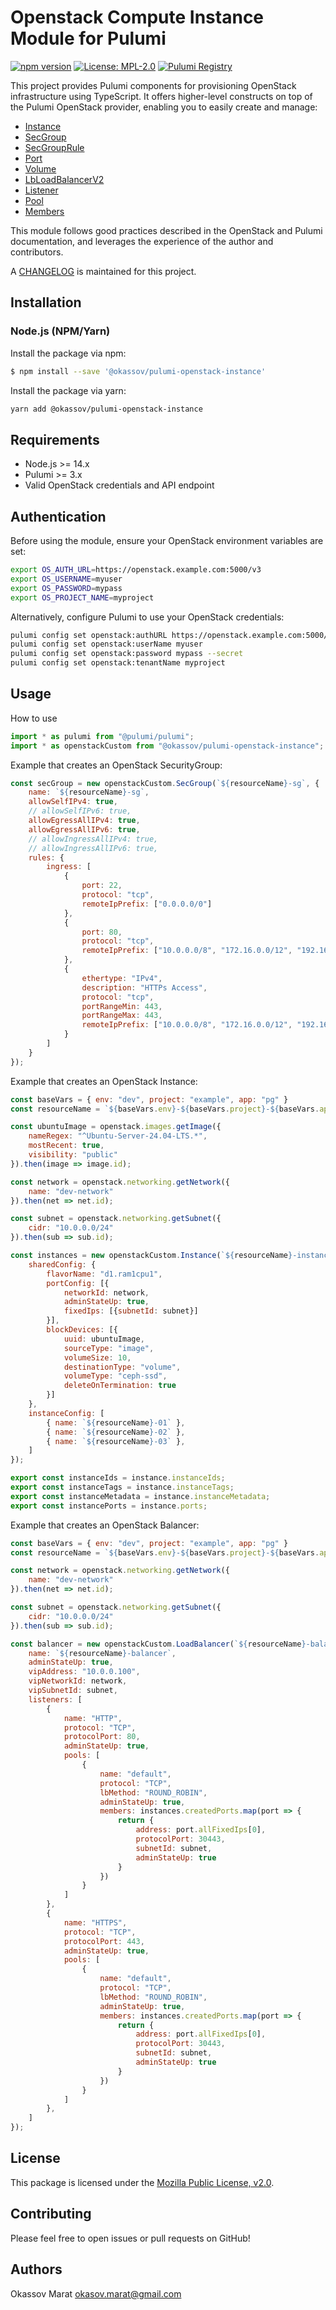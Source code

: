 # Openstack Compute Instance Module for Pulumi

[![npm version](https://badge.fury.io/js/%40okassov%2Fpulumi-openstack-instance.svg)](https://www.npmjs.com/package/%40okassov/pulumi-openstack-instance)
[![License: MPL-2.0](https://img.shields.io/badge/License-MPL%202.0-brightgreen.svg)](https://mozilla.org/MPL/2.0/)
[![Pulumi Registry](https://img.shields.io/badge/Pulumi-Registry-blueviolet.svg)](https://www.pulumi.com/registry/packages/openstack/)

This project provides Pulumi components for provisioning OpenStack infrastructure using TypeScript. It offers higher-level constructs on top of the Pulumi OpenStack provider, enabling you to easily create and manage:
  - [Instance](https://www.pulumi.com/registry/packages/openstack/api-docs/compute/instance)
  - [SecGroup](https://www.pulumi.com/registry/packages/openstack/api-docs/networking/secgroup/)
  - [SecGroupRule](https://www.pulumi.com/registry/packages/openstack/api-docs/networking/secgrouprule/)
  - [Port](https://www.pulumi.com/registry/packages/openstack/api-docs/networking/port/)
  - [Volume](https://www.pulumi.com/registry/packages/openstack/api-docs/blockstorage/volume/)
  - [LbLoadBalancerV2](https://www.pulumi.com/registry/packages/openstack/api-docs/lbloadbalancerv2/)
  - [Listener](https://www.pulumi.com/registry/packages/openstack/api-docs/loadbalancer/listener/)
  - [Pool](https://www.pulumi.com/registry/packages/openstack/api-docs/loadbalancer/pool/)
  - [Members](https://www.pulumi.com/registry/packages/openstack/api-docs/loadbalancer/members/)

This module follows good practices described in the OpenStack and Pulumi documentation, and leverages the experience of the author and contributors.

A [CHANGELOG][changelog] is maintained for this project.

## Installation

### Node.js (NPM/Yarn)

Install the package via npm:

```sh
$ npm install --save '@okassov/pulumi-openstack-instance'
```

Install the package via yarn:

```sh
yarn add @okassov/pulumi-openstack-instance
```

## Requirements

- Node.js >= 14.x
- Pulumi >= 3.x
- Valid OpenStack credentials and API endpoint

## Authentication

Before using the module, ensure your OpenStack environment variables are set:

```sh
export OS_AUTH_URL=https://openstack.example.com:5000/v3
export OS_USERNAME=myuser
export OS_PASSWORD=mypass
export OS_PROJECT_NAME=myproject
```

Alternatively, configure Pulumi to use your OpenStack credentials:

```sh
pulumi config set openstack:authURL https://openstack.example.com:5000/v3
pulumi config set openstack:userName myuser
pulumi config set openstack:password mypass --secret
pulumi config set openstack:tenantName myproject
```

## Usage

How to use

```js
import * as pulumi from "@pulumi/pulumi";
import * as openstackCustom from "@okassov/pulumi-openstack-instance";
```

Example that creates an OpenStack SecurityGroup:

```js
const secGroup = new openstackCustom.SecGroup(`${resourceName}-sg`, {
    name: `${resourceName}-sg`,
    allowSelfIPv4: true,
    // allowSelfIPv6: true,
    allowEgressAllIPv4: true,
    allowEgressAllIPv6: true,
    // allowIngressAllIPv4: true,
    // allowIngressAllIPv6: true,
    rules: {
        ingress: [
            {   
                port: 22,
                protocol: "tcp",
                remoteIpPrefix: ["0.0.0.0/0"]
            },
            {
                port: 80,
                protocol: "tcp",
                remoteIpPrefix: ["10.0.0.0/8", "172.16.0.0/12", "192.168.0.0/16"]
            },
            {
                ethertype: "IPv4",
                description: "HTTPs Access",
                protocol: "tcp",
                portRangeMin: 443,
                portRangeMax: 443,
                remoteIpPrefix: ["10.0.0.0/8", "172.16.0.0/12", "192.168.0.0/16"]
            }
        ]
    }
});
```

Example that creates an OpenStack Instance:

```js
const baseVars = { env: "dev", project: "example", app: "pg" }
const resourceName = `${baseVars.env}-${baseVars.project}-${baseVars.app}`

const ubuntuImage = openstack.images.getImage({
    nameRegex: "^Ubuntu-Server-24.04-LTS.*",
    mostRecent: true,
    visibility: "public"
}).then(image => image.id);

const network = openstack.networking.getNetwork({
    name: "dev-network"
}).then(net => net.id);

const subnet = openstack.networking.getSubnet({
    cidr: "10.0.0.0/24"
}).then(sub => sub.id);

const instances = new openstackCustom.Instance(`${resourceName}-instance`, {
    sharedConfig: {
        flavorName: "d1.ram1cpu1",
        portConfig: [{ 
            networkId: network, 
            adminStateUp: true, 
            fixedIps: [{subnetId: subnet}] 
        }],
        blockDevices: [{ 
            uuid: ubuntuImage, 
            sourceType: "image", 
            volumeSize: 10, 
            destinationType: "volume", 
            volumeType: "ceph-ssd", 
            deleteOnTermination: true 
        }]
    },
    instanceConfig: [
        { name: `${resourceName}-01` },
        { name: `${resourceName}-02` },
        { name: `${resourceName}-03` },
    ]
});

export const instanceIds = instance.instanceIds;
export const instanceTags = instance.instanceTags;
export const instanceMetadata = instance.instanceMetadata;
export const instancePorts = instance.ports;
```

Example that creates an OpenStack Balancer:

```js
const baseVars = { env: "dev", project: "example", app: "pg" }
const resourceName = `${baseVars.env}-${baseVars.project}-${baseVars.app}`

const network = openstack.networking.getNetwork({
    name: "dev-network"
}).then(net => net.id);

const subnet = openstack.networking.getSubnet({
    cidr: "10.0.0.0/24"
}).then(sub => sub.id);

const balancer = new openstackCustom.LoadBalancer(`${resourceName}-balancer`, {
    name: `${resourceName}-balancer`,
    adminStateUp: true,
    vipAddress: "10.0.0.100",
    vipNetworkId: network,
    vipSubnetId: subnet,
    listeners: [
        {
            name: "HTTP",
            protocol: "TCP",
            protocolPort: 80,
            adminStateUp: true,
            pools: [
                {
                    name: "default",
                    protocol: "TCP",
                    lbMethod: "ROUND_ROBIN",
                    adminStateUp: true,
                    members: instances.createdPorts.map(port => {
                        return {
                            address: port.allFixedIps[0],
                            protocolPort: 30443,
                            subnetId: subnet,
                            adminStateUp: true
                        }
                    })
                }
            ]
        },
        {
            name: "HTTPS",
            protocol: "TCP",
            protocolPort: 443,
            adminStateUp: true,
            pools: [
                {
                    name: "default",
                    protocol: "TCP",
                    lbMethod: "ROUND_ROBIN",
                    adminStateUp: true,
                    members: instances.createdPorts.map(port => {
                        return {
                            address: port.allFixedIps[0],
                            protocolPort: 30443,
                            subnetId: subnet,
                            adminStateUp: true
                        }
                    })
                }
            ]
        },
    ]
});
```

## License

This package is licensed under the [Mozilla Public License, v2.0][mpl2].

## Contributing

Please feel free to open issues or pull requests on GitHub!

[pulumi]: https://pulumi.io
[mpl2]: https://www.mozilla.org/en-US/MPL/2.0/
[changelog]: https://github.com/okassov/pulumi-openstack-network/blob/master/CHANGELOG.md

## Authors

Okassov Marat <okasov.marat@gmail.com>
